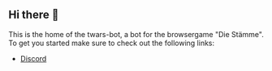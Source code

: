 ## Hi there 👋

This is the home of the twars-bot, a bot for the browsergame "Die Stämme". To get you started make sure to check out the following links:
- [Discord](https://discord.gg/kkFGzJMYQJ)
